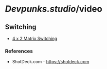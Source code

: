 # _Devpunks.studio_/video


## Switching

  - [4 x 2 Matrix Switching](./matrix.4x2.pdf)


### References

  - ShotDeck.com - https://shotdeck.com
